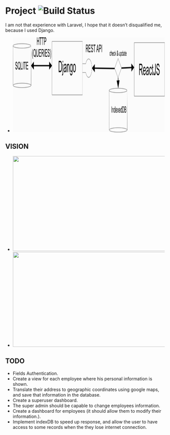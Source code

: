 # Project ![Build Status](https://travis-ci.org/Xfennec/progress.svg?branch=master)
I am not that experience with Laravel, I hope that it doesn’t disqualified me, 
because I used Django. 
  
* <img src="./RnD/infrasctructure.jpg" width="600 px" height="300 px"/>

## VISION
* <img src="./RnD/userInterface.jpg" width="600 px" height="300 px"/>
* <img src="./RnD/userInterface.jpg" width="600 px" height="300 px"/>

## TODO
* Fields Authentication.
* Create a view for each employee where his personal information is shown.
* Translate their address to geographic coordinates using google maps, and save that information in the database.
* Create a superuser dashboard.
* The super admin should be capable to change employees information.
* Create a dashboard for employees (it should allow them to modify their information.).
* Implement indexDB to speed up response, and allow the user to have access to some records when the they lose internet connection.
